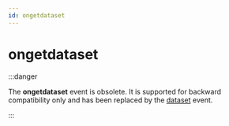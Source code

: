 ```yaml
---
id: ongetdataset
---
```


# ongetdataset


:::danger

The **ongetdataset** event is obsolete. It is supported for backward compatibility only and has been replaced by the [dataset](/Web_and_app_UIs/UDB_Events/dataset.md) event.

:::
